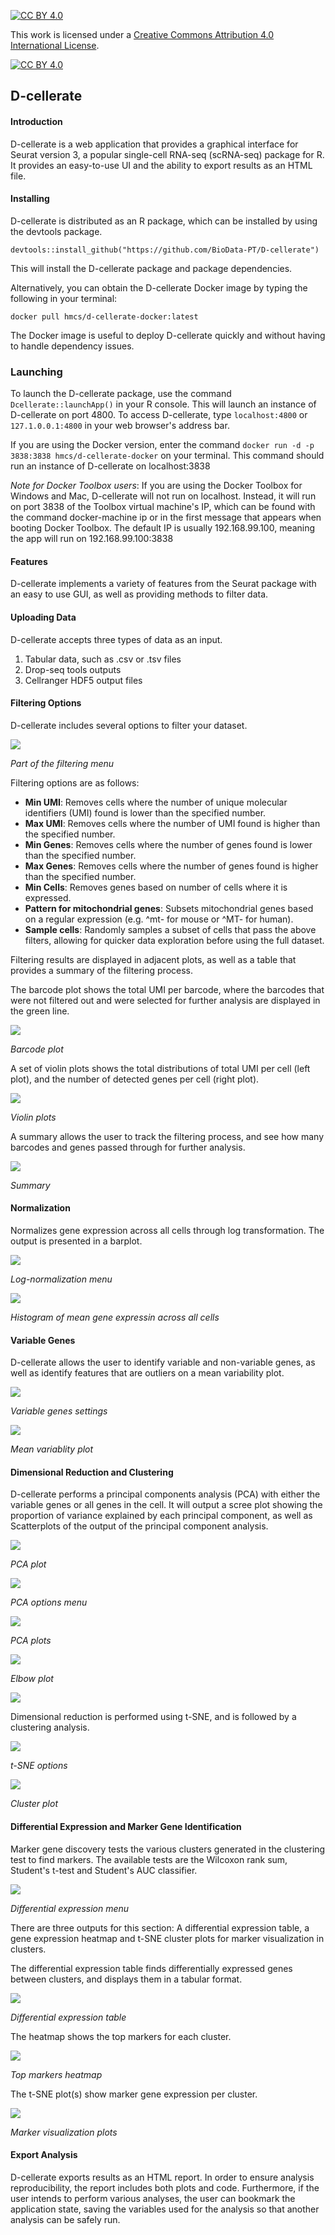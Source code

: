 [![CC BY 4.0][cc-by-shield]][cc-by]

This work is licensed under a [Creative Commons Attribution 4.0 International
License][cc-by].

[![CC BY 4.0][cc-by-image]][cc-by]

[cc-by]: http://creativecommons.org/licenses/by/4.0/
[cc-by-image]: https://i.creativecommons.org/l/by/4.0/88x31.png
[cc-by-shield]: https://img.shields.io/badge/License-CC%20BY%204.0-lightgrey.svg


## D-cellerate

#### Introduction

D-cellerate is a web application that provides a graphical interface for Seurat version 3, a popular single-cell RNA-seq (scRNA-seq) package for R. It provides an easy-to-use UI and the ability to export results as an HTML file.

#### Installing

D-cellerate is distributed as an R package, which can be installed by using the devtools package.

` devtools::install_github("https://github.com/BioData-PT/D-cellerate") `

This will install the D-cellerate package and package dependencies. 

Alternatively, you can obtain the D-cellerate Docker image by typing the following in your terminal:

`docker pull hmcs/d-cellerate-docker:latest`

The Docker image is useful to deploy D-cellerate quickly and without having to handle dependency issues.

### Launching

To launch the D-cellerate package, use the command `Dcellerate::launchApp()` in your R console. This will launch an instance of D-cellerate on port 4800. To access D-cellerate, type `localhost:4800` or `127.1.0.0.1:4800` in your web browser's address bar.

If you are using the Docker version, enter the command `docker run -d -p 3838:3838 hmcs/d-cellerate-docker` on your terminal. This command should run an instance of D-cellerate on localhost:3838

*Note for Docker Toolbox users*: If you are using the Docker Toolbox for Windows and Mac, D-cellerate will not run on localhost. Instead, it will run on port 3838 of the Toolbox virtual machine's IP, which can be found with the command docker-machine ip or in the first message that appears when booting Docker Toolbox. The default IP is usually 192.168.99.100, meaning the app will run on 192.168.99.100:3838

#### Features

D-cellerate implements a variety of features from the Seurat package with an easy to use GUI, as well as providing methods to filter data.

#### Uploading Data

D-cellerate accepts three types of data as an input.

 1. Tabular data, such as .csv or .tsv files
 2. Drop-seq tools outputs
 3. Cellranger HDF5 output files

#### Filtering Options

D-cellerate includes several options to filter your dataset.

![](https://i.gyazo.com/4c67917856591411420342d85ec5b3c9.png)

*Part of the filtering menu*

Filtering options are as follows:

- **Min UMI**: Removes cells where the number of unique molecular identifiers (UMI) found is lower than the specified number. 
- **Max UMI**: Removes cells where the number of UMI found is higher than the specified number.
- **Min Genes**: Removes cells where the number of genes found is lower than the specified number.
- **Max Genes**: Removes cells where the number of genes found is higher than the specified number.
- **Min Cells**: Removes genes based on number of cells where it is expressed.
- **Pattern for mitochondrial genes**: Subsets mitochondrial genes based on a regular expression  (e.g. ^mt- for mouse or ^MT- for human).
- **Sample cells**: Randomly samples a subset of cells that pass the above filters, allowing for quicker data exploration before using the full dataset.

Filtering results are displayed in adjacent plots, as well as a table that provides a summary of the filtering process.

The barcode plot shows the total UMI per barcode, where the barcodes that were not filtered out and were selected for further analysis are displayed in the green line.

![](https://i.gyazo.com/917898911ad0151da7fc169b41556804.png)

*Barcode plot*

A set of violin plots shows the total distributions of total UMI per cell (left plot), and the number of detected genes per cell (right plot).

![](https://i.gyazo.com/76b298446f493af85e58ed725587c4c0.png)

*Violin plots*

A summary allows the user to track the filtering process, and see how many barcodes and genes passed through for further analysis.

![](https://i.gyazo.com/131aaca882fe9fed5539cf3652141d8c.png)

*Summary*

#### Normalization

Normalizes gene expression across all cells through log transformation. The output is presented in a barplot.

![](https://i.gyazo.com/9ae9bc93f31860c537f514cf34cbf50b.png)

*Log-normalization menu*

![](https://i.gyazo.com/c1da8a013497906a092f439e13fac052.png)

*Histogram of mean gene expressin across all cells*


#### Variable Genes

D-cellerate allows the user to identify variable and non-variable genes, as well as identify features that are outliers on a mean variability plot.

![](https://i.gyazo.com/655a208be245a4823ccb7f1a94541f34.png)

*Variable genes settings*

![](https://i.gyazo.com/fc868c1c10f521efdd548cbc150d91be.png)

*Mean variablity plot*


#### Dimensional Reduction and Clustering

D-cellerate performs a principal components analysis (PCA) with either the variable genes or all genes in the cell. It will output a scree plot showing the proportion of variance explained by each principal component, as well as Scatterplots of the output of the principal component analysis. 

![](https://i.gyazo.com/40ca517d42491707829f576053a7e1da.png)

*PCA plot*

![](https://i.gyazo.com/82226dd8d0b308c7482531073e6cb26e.png)

*PCA options menu*

![](https://i.gyazo.com/48eb17fc88d9da33baa21a3bdaf27de5.png)

*PCA plots*

![](https://i.gyazo.com/38525e0e5cd28efcf9c69ab8cc4b9d0c.png)

*Elbow plot*

![](https://i.gyazo.com/441a46f04e4c277d24953cc70b436a9a.png)

Dimensional reduction is performed using t-SNE, and is followed by a clustering analysis.

![](https://i.gyazo.com/40d48ada220b5996d5ded76687758e4f.png)

*t-SNE options*

![](https://i.gyazo.com/6cb49dea2f7f9037fa3f869adb5a3083.png)

*Cluster plot*

#### Differential Expression and Marker Gene Identification

Marker gene discovery tests the various clusters generated in the clustering test to find markers. The available tests are the Wilcoxon rank sum, Student's t-test and Student's AUC classifier.

![](https://i.gyazo.com/eea711c6c58552e8b0952cde836fb60a.png)

*Differential expression menu*

There are three outputs for this section: A differential expression table, a gene expression heatmap and t-SNE cluster plots for marker visualization in clusters.

The differential expression table finds differentially expressed genes between clusters, and displays them in a tabular format.

![](https://i.gyazo.com/8be5b503f86ee218ea3c5be242385cf1.png)

*Differential expression table*

The heatmap shows the top markers for each cluster.

![](https://i.gyazo.com/a5f2cae3dfb8cc005236c61a4bc60e75.png)

*Top markers heatmap*

The t-SNE plot(s) show marker gene expression per cluster.

![](https://i.gyazo.com/619179899bee8256d36c00b66d26e977.png)

*Marker visualization plots*

#### Export Analysis

D-cellerate exports results as an HTML report. In order to ensure analysis reproducibility, the report includes both plots and code. Furthermore, if the user intends to perform various analyses, the user can bookmark the application state, saving the variables used for the analysis so that another analysis can be safely run.
